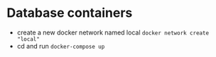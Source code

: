 # Database containers
- create a new docker network named local 
`docker network create "local"`
- cd and run `docker-compose up`